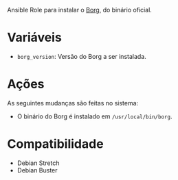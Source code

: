 Ansible Role para instalar o
[Borg](http://borgbackup.readthedocs.io/en/stable/), do binário oficial.

# Variáveis

- `borg_version`: Versão do Borg a ser instalada.

# Ações

As seguintes mudanças são feitas no sistema:

- O binário do Borg é instalado em `/usr/local/bin/borg`.

# Compatibilidade

- Debian Stretch
- Debian Buster
